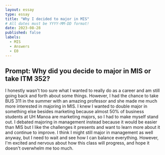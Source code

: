 ```yaml
---
layout: essay
type: essay
title: "Why I decided to major in MIS"
# All dates must be YYYY-MM-DD format!
date: 2023-08-28
published: false
labels:
  - MIS
  - Answers
  - E0
---
```


## Prompt: Why did you decide to major in MIS or take ITM 352?

I honestly wasn't too sure what I wanted to really do as a career and am still going back and forth about some things. However, I had the chance to take BUS 311 in the summer with an amazing professor and she made me much more interested in majoring in MIS. I knew I wanted to double major in something else besides marketing because almost 50% of business students at UH Manoa are marketing majors, so I had to make myself stand out. I debated majoring in management instead because it would be easier than MIS but I like the challenges it presents and want to learn more about it and continue to improve. I think I might still major in management as well anyway, but I need to wait and see how I can balance everything. However, I'm excited and nervous about how this class will progress, and hope it doesn't overwhelm me too much.

